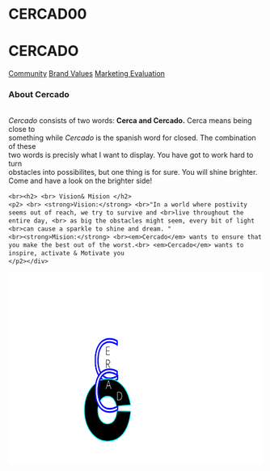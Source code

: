 # CERCAD00
<html>
<head>
<meta charset="utf-8">
<title>CERCADO</title>
<link href="StylesCercadohomepage.css" rel="stylesheet" type="text/css">
</head>
<link rel="preconnect" href="https://fonts.googleapis.com">
<link rel="preconnect" href="https://fonts.gstatic.com" crossorigin>
<link href="https://fonts.googleapis.com/css2?family=Updock&display=swap" rel="stylesheet">

	
<h1>CERCADO</h1>

<a href="Cercadocommunity.html">Community</a>
<a href="CercadoBrandValues.html" title="Brand Values">Brand Values</a>
<a href="MarketingEvaluation.html" title="Marketing Evaluation">Marketing Evaluation</a>
<br> <h3>About Cercado</h3>
   <p1>
	<br> <em>Cercado</em> consists of two words: <strong>Cerca and Cercado.</strong> Cerca means being close to <br>something while <em>Cercado</em> is the spanish word for closed. The combination of these <br>two words is precisly what I want to display. You have got to work hard to turn <br>obstacles into possibilites, but one thing is for sure. You will shine brighter. <br>Come and have a look on the brighter side!</p1></div>
</div>
	

	<br><h2> <br> Vision& Mision </h2> 
	<p2> <br> <strong>Vision:</strong> <br>"In a world where postivity seems out of reach, we try to survive and <br>live throughout the entire day, <br> as big the obstacles might seem, every bit of light <br>can cause a sparkle to shine and dream. "
	<br><strong>Mision:</strong> <br><em>Cercado</em> wants to ensure that you make the best out of the worst.<br> <em>Cercado</em> wants to inspire, activate & Motivate you
	</p2></div>

	
	
<body>
<img src="images/Tekengebied 1.png" width="920" height="380" alt="logo"/>
	
	
<style> body { background-image: url('31100119088_a24f921995_b.jpg');
		}
	</style>    
</body>
</html>
